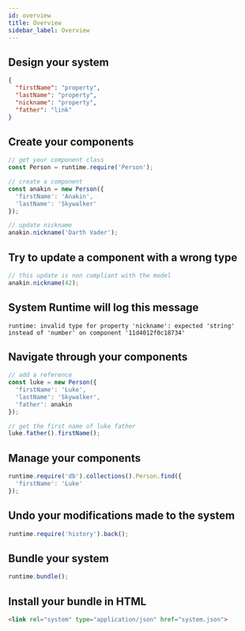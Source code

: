 ```yaml
---
id: overview
title: Overview
sidebar_label: Overview
---
```


## Design your system

```json
{
  "firstName": "property",
  "lastName": "property",
  "nickname": "property",
  "father": "link"
}                        
```

## Create your components

```js
// get your component class
const Person = runtime.require('Person');

// create a component
const anakin = new Person({
  'firstName': 'Anakin',
  'lastName': 'Skywalker'
});

// update nickname
anakin.nickname('Darth Vader');
```

## Try to update a component with a wrong type


```js
// this update is non compliant with the model
anakin.nickname(42);
```

## System Runtime will log this message


```shell
runtime: invalid type for property 'nickname': expected 'string' instead of 'number' on component '11d4012f0c18734'
```

## Navigate through your components

```js
// add a reference
const luke = new Person({
  'firstName': 'Luke',
  'lastName': 'Skywalker',
  'father': anakin
});

// get the first name of luke father
luke.father().firstName();
```

## Manage your components

```js
runtime.require('db').collections().Person.find({
  'firstName': 'Luke'
});
```

## Undo your modifications made to the system

```js
runtime.require('history').back();
```

## Bundle your system

```js
runtime.bundle();
```

## Install your bundle in HTML

```html
<link rel="system" type="application/json" href="system.json">
```